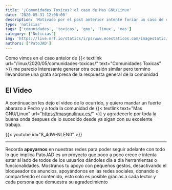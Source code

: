 ```yaml
---
title: '¿Comunidades Toxicas? el caso de Mas GNU/Linux'
date: '2020-05-31 12:08:00'
description: 'Motivado por el post anterior intente forzar un caso de comunidades toxicas y me llevo una sorpresa...'
type: 'noticias'
tags: ['comunidades', 'toxicas', 'gnu', 'linux', 'mas']
category: ['Noticias']
img: 'https://live.mrf.io/statics/i/ps/www.ecestaticos.com/imagestatic/clipping/c45/53c/c4553c3c9a3495b1d01c3026868ffdc7/las-dudas-ortograficas-mas-frecuentes-de-los-espanoles-resueltas-por-la-rae.jpg?mtime=1579565836'
authors: ['PatoJAD']
---
```


Como vimos en el caso anteior de {{< textlink url="/linux/2020/05/comunidades-toxicas/" text="Comunidades Toxicas" >}} me parecio interesante generar otra ocasión similar pero termino llevandome una grata sorpresa de la respuesta general de la comunidad

## El Video

A continuacion les dejo el video de lo ocurrido, y quiero mandar un fuerte abarazo a Pedro y a toda la comunidad de {{< textlink text="Mas GNU/Linux" url="https://masgnulinux.es/" >}} y agradecerle por toda la buena onda despues de lo sucedido desde ya sigan con su excelente trabajo.

{{< youtube id="8_4dW-NLEN0" >}}

---

Recorda **apoyarnos** en nuestras redes para poder seguir adelante con todo lo que implica PatoJAD es un proyecto que poco a poco crece e intenta estar al lado de todos de los usuarios dándoles dia a dia herramientas o funcionalidades. Mostranos tu apoyo con pequeños gestos, desactivando el bloqueador de anuncios, apoyándonos en las redes sociales, donando o compartiendo el contenido, esto solo es posible gracias a cada lector y cada persona que demuestra su agradecimiento
